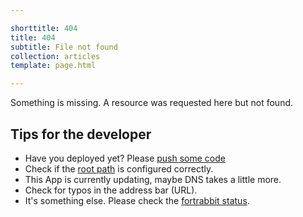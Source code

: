 ```yaml
---

shorttitle: 404
title: 404
subtitle: File not found
collection: articles
template: page.html

---
```


<p class="type-l type-serif type-italic read-xl">Something is missing. A resource was requested here but not found.</p>

## Tips for the developer

* Have you deployed yet? Please [push some code](https://help.fortrabbit.com/hello-world)
* Check if the [root path](https://help.fortrabbit.com/app#toc-root-path) is configured correctly.
* This App is currently updating, maybe DNS takes a little more.
* Check for typos in the address bar (URL).
* It's something else. Please check the [fortrabbit status](https://status.fortrabbit.com).
